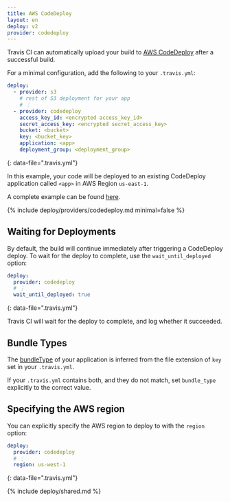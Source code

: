 ```yaml
---
title: AWS CodeDeploy
layout: en
deploy: v2
provider: codedeploy
---
```


Travis CI can automatically upload your build to [AWS CodeDeploy](http://aws.amazon.com/documentation/codedeploy/) after a successful build.

For a minimal configuration, add the following to your `.travis.yml`:

```yaml
deploy:
  - provider: s3
    # rest of S3 deployment for your app
    # ⋮
  - provider: codedeploy
    access_key_id: <encrypted access_key_id>
    secret_access_key: <encrypted secret_access_key>
    bucket: <bucket>
    key: <bucket_key>
    application: <app>
    deployment_group: <deployment_group>
```
{: data-file=".travis.yml"}

In this example, your code will be deployed to an existing CodeDeploy
application called `<app>` in AWS Region `us-east-1`.

A complete example can be found [here](https://github.com/travis-ci/cat-party/blob/master/.travis.yml).

{% include deploy/providers/codedeploy.md minimal=false %}

## Waiting for Deployments

By default, the build will continue immediately after triggering a CodeDeploy
deploy. To wait for the deploy to complete, use the `wait_until_deployed`
option:

```yaml
deploy:
  provider: codedeploy
  # ⋮
  wait_until_deployed: true
```
{: data-file=".travis.yml"}

Travis CI will wait for the deploy to complete, and log whether it succeeded.

## Bundle Types

The [bundleType](http://docs.aws.amazon.com/codedeploy/latest/APIReference/API_S3Location.html#CodeDeploy-Type-S3Location-bundleType)
of your application is inferred from the file extension of `key` set in your
`.travis.yml`.

If your `.travis.yml` contains both, and they do not match, set `bundle_type`
explicitly to the correct value.

## Specifying the AWS region

You can explicitly specify the AWS region to deploy to with the `region` option:

```yaml
deploy:
  provider: codedeploy
  # ⋮
  region: us-west-1
```
{: data-file=".travis.yml"}

{% include deploy/shared.md %}
